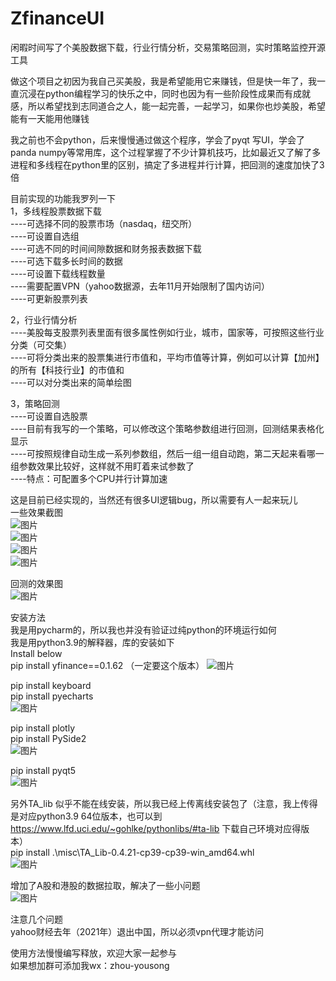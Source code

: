 # ZfinanceUI  
闲暇时间写了个美股数据下载，行业行情分析，交易策略回测，实时策略监控开源工具  

做这个项目之初因为我自己买美股，我是希望能用它来赚钱，但是快一年了，我一直沉浸在python编程学习的快乐之中，同时也因为有一些阶段性成果而有成就感，所以希望找到志同道合之人，能一起完善，一起学习，如果你也炒美股，希望能有一天能用他赚钱  

我之前也不会python，后来慢慢通过做这个程序，学会了pyqt 写UI，学会了panda numpy等常用库，这个过程掌握了不少计算机技巧，比如最近又了解了多进程和多线程在python里的区别，搞定了多进程并行计算，把回测的速度加快了3倍  
    
目前实现的功能我罗列一下  
1，多线程股票数据下载  
----可选择不同的股票市场（nasdaq，纽交所）  
----可设置自选组  
----可选不同的时间间隙数据和财务报表数据下载  
----可选下载多长时间的数据  
----可设置下载线程数量  
----需要配置VPN（yahoo数据源，去年11月开始限制了国内访问）  
----可更新股票列表  
 
2，行业行情分析  
----美股每支股票列表里面有很多属性例如行业，城市，国家等，可按照这些行业分类（可交集）  
----可将分类出来的股票集进行市值和，平均市值等计算，例如可以计算【加州】的所有【科技行业】的市值和  
----可以对分类出来的简单绘图  

3，策略回测  
----可设置自选股票  
----目前有我写的一个策略，可以修改这个策略参数组进行回测，回测结果表格化显示  
----可按照规律自动生成一系列参数组，然后一组一组自动跑，第二天起来看哪一组参数效果比较好，这样就不用盯着来试参数了  
----特点：可配置多个CPU并行计算加速  

这是目前已经实现的，当然还有很多UI逻辑bug，所以需要有人一起来玩儿  
一些效果截图  
![图片](https://user-images.githubusercontent.com/88005595/164954716-26dfc709-46c3-4a12-94c6-6aaddb200654.png)  
![图片](https://user-images.githubusercontent.com/88005595/164954721-3acab923-c739-421f-8af0-11d9a3ebfa2e.png)  
![图片](https://user-images.githubusercontent.com/88005595/164954737-3e6e771a-3cbc-448c-8c85-bf44751e1970.png)  
![图片](https://user-images.githubusercontent.com/88005595/164954732-88898728-b52e-40b4-ba60-1ee458917202.png)  

回测的效果图  
![图片](https://user-images.githubusercontent.com/88005595/164957423-ac222ef5-1fd2-4dfc-aa15-c865bf739a29.png)  


安装方法  
我是用pycharm的，所以我也并没有验证过纯python的环境运行如何  
我是用python3.9的解释器，库的安装如下  
Install below  
pip install yfinance==0.1.62  （一定要这个版本） 
![图片](https://user-images.githubusercontent.com/88005595/164975122-02acbd23-3b51-403d-b67d-c37e613d9314.png)

pip install keyboard  
pip install pyecharts  
![图片](https://user-images.githubusercontent.com/88005595/164975109-16e45c07-75e1-4cd4-a9c4-c667f375e839.png)

pip install plotly  
pip install PySide2  
![图片](https://user-images.githubusercontent.com/88005595/164975137-c816fbba-8d93-4283-a4d6-5480a801f6bd.png)

pip install pyqt5  
![图片](https://user-images.githubusercontent.com/88005595/164975150-225362af-ebfb-4590-9f26-d3e9e47721c4.png)

另外TA_lib 似乎不能在线安装，所以我已经上传离线安装包了（注意，我上传得是对应python3.9 64位版本，也可以到 https://www.lfd.uci.edu/~gohlke/pythonlibs/#ta-lib 下载自己环境对应得版本）  
pip install .\misc\TA_Lib-0.4.21-cp39-cp39-win_amd64.whl  
![图片](https://user-images.githubusercontent.com/88005595/164975132-59369293-0ff8-4635-ba04-e7b0214a846b.png)

增加了A股和港股的数据拉取，解决了一些小问题  
![图片](https://user-images.githubusercontent.com/88005595/167295569-2dad3566-782b-4aeb-b017-5b0e6c6c4c46.png)


注意几个问题  
yahoo财经去年（2021年）退出中国，所以必须vpn代理才能访问  

使用方法慢慢编写释放，欢迎大家一起参与  
如果想加群可添加我wx：zhou-yousong  
